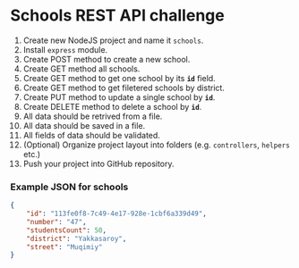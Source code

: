 # Schools REST API challenge

1. Create new NodeJS project and name it `schools`.
2. Install `express` module.
3. Create POST method to create a new school.
4. Create GET method all schools.
5. Create GET method to get one school by its **`id`** field.
6. Create GET method to get filetered schools by district.
7. Create PUT method to update a single school by **`id`**.
8. Create DELETE method to delete a school by **`id`**.
9. All data should be retrived from a file.
10. All data should be saved in a file.
11. All fields of data should be validated.
11. (Optional) Organize project layout into folders (e.g. `controllers`, `helpers` etc.)
12. Push your project into GitHub repository.

### Example JSON for schools
```json
{
    "id": "113fe0f8-7c49-4e17-928e-1cbf6a339d49",
    "number": "47",
    "studentsCount": 50,
    "district": "Yakkasaroy",
    "street": "Muqimiy"
}
```